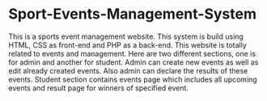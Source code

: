 # Sport-Events-Management-System
This is a sports event management website.
This system is build using HTML, CSS as front-end and PHP as a back-end. 
This website is totally related to events and management.
Here are two different sections, one is for admin and another for student.
Admin can create new events as well as edit already created events.
Also admin can declare the results of these events.
Student section contains events page which includes all upcoming events and result page for winners of specified event.

